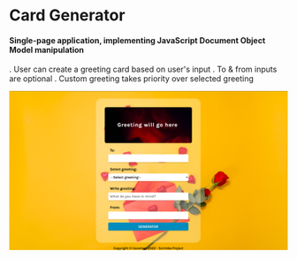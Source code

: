 # Card Generator

#### Single-page application, implementing JavaScript Document Object Model manipulation

. User can create a greeting card based on user's input
. To & from inputs are optional
. Custom greeting takes priority over selected greeting

![Screenshot](./images/preview.png)
